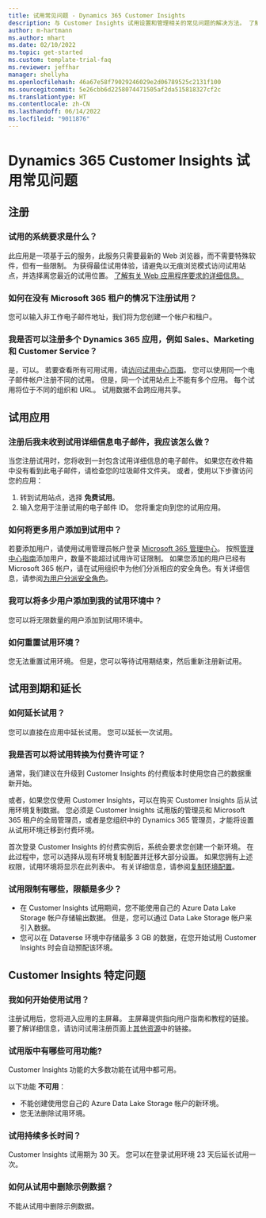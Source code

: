 ```yaml
---
title: 试用常见问题 - Dynamics 365 Customer Insights
description: 与 Customer Insights 试用设置和管理相关的常见问题的解决方法。 了解如何解决特定于平台和应用的问题。
author: m-hartmann
ms.author: mhart
ms.date: 02/10/2022
ms.topic: get-started
ms.custom: template-trial-faq
ms.reviewer: jeffhar
manager: shellyha
ms.openlocfilehash: 46a67e58f79029246029e2d06789525c2131f100
ms.sourcegitcommit: 5e26cbb6d2258074471505af2da515818327cf2c
ms.translationtype: HT
ms.contentlocale: zh-CN
ms.lasthandoff: 06/14/2022
ms.locfileid: "9011876"
---
```

# <a name="dynamics-365-customer-insights-trial-faq"></a>Dynamics 365 Customer Insights 试用常见问题

## <a name="sign-up"></a>注册

### <a name="what-are-the-system-requirements-for-the-trial"></a>试用的系统要求是什么？

此应用是一项基于云的服务，此服务只需要最新的 Web 浏览器，而不需要特殊软件，但有一些限制。 为获得最佳试用体验，请避免以无痕浏览模式访问试用站点，并选择离您最近的试用位置。 [了解有关 Web 应用程序要求的详细信息。](/power-platform/admin/web-application-requirements)

### <a name="how-do-i-sign-up-for-the-trial-without-a-microsoft-365-tenant"></a>如何在没有 Microsoft 365 租户的情况下注册试用？

您可以输入非工作电子邮件地址，我们将为您创建一个帐户和租户。

### <a name="can-i-sign-up-for-multiple-dynamics-365-apps-such-as-sales-marketing-and-customer-service"></a>我是否可以注册多个 Dynamics 365 应用，例如 Sales、Marketing 和 Customer Service？

是，可以。 若要查看所有可用试用，请[访问试用中心页面](https://dynamics.microsoft.com/dynamics-365-free-trial)。 您可以使用同一个电子邮件帐户注册不同的试用。 但是，同一个试用站点上不能有多个应用。 每个试用将位于不同的组织和 URL。 试用数据不会跨应用共享。

## <a name="trial-app"></a>试用应用

### <a name="i-didnt-receive-the-trial-details-email-after-signing-up-what-should-i-do"></a>注册后我未收到试用详细信息电子邮件，我应该怎么做？

当您注册试用时，您将收到一封包含试用详细信息的电子邮件。 如果您在收件箱中没有看到此电子邮件，请检查您的垃圾邮件文件夹。 或者，使用以下步骤访问您的应用：

1. 转到试用站点，选择 **免费试用**。
1. 输入您用于注册试用的电子邮件 ID。 您将重定向到您的试用应用。

### <a name="how-do-i-add-more-users-to-a-trial"></a>如何将更多用户添加到试用中？

若要添加用户，请使用试用管理员帐户登录 [Microsoft 365 管理中心](https://admin.microsoft.com)。 按照[管理中心指南](/microsoft-365/admin/add-users/add-users)添加用户，数量不能超过试用许可证限制。 如果您添加的用户已经有 Microsoft 365 帐户，请在试用组织中为他们分派相应的安全角色。有关详细信息，请参阅[为用户分派安全角色](/power-platform/admin/create-users-assign-online-security-roles#assign-a-security-role-to-a-user)。

### <a name="how-many-users-can-i-add-to-my-trial-environment"></a>我可以将多少用户添加到我的试用环境中？

您可以将无限数量的用户添加到试用环境中。

### <a name="how-do-i-reset-the-trial-environment"></a>如何重置试用环境？

您无法重置试用环境。 但是，您可以等待试用期结束，然后重新注册新试用。

## <a name="trial-expiration-and-extension"></a>试用到期和延长

### <a name="how-do-i-extend-the-trial"></a>如何延长试用？

您可以直接在应用中延长试用。 您可以延长一次试用。

### <a name="can-i-convert-the-trial-to-a-paid-license"></a>我是否可以将试用转换为付费许可证？

通常，我们建议在升级到 Customer Insights 的付费版本时使用您自己的数据重新开始。 

或者，如果您仅使用 Customer Insights，可以在购买 Customer Insights 后从试用环境复制数据。 您必须是 Customer Insights 试用版的管理员和 Microsoft 365 租户的全局管理员，或者是您组织中的 Dynamics 365 管理员，才能将设置从试用环境迁移到付费环境。

首次登录 Customer Insights 的付费实例后，系统会要求您创建一个新环境。 在此过程中，您可以选择从现有环境复制配置并迁移大部分设置。 如果您拥有上述权限，试用环境将显示在此列表中。 有关详细信息，请参阅[复制环境配置](create-environment.md#copy-the-environment-configuration)。

### <a name="what-are-the-trial-limits-and-quotas"></a>试用限制有哪些，限额是多少？

- 在 Customer Insights 试用期间，您不能使用自己的 Azure Data Lake Storage 帐户存储输出数据。 但是，您可以通过 Data Lake Storage 帐户来引入数据。
- 您可以在 Dataverse 环境中存储最多 3 GB 的数据，在您开始试用 Customer Insights 时会自动预配该环境。

## <a name="customer-insights-specific-questions"></a>Customer Insights 特定问题

### <a name="how-do-i-start-using-the-trial"></a>我如何开始使用试用？

注册试用后，您将进入应用的主屏幕。 主屏幕提供指向用户指南和教程的链接。 要了解详细信息，请访问试用注册页面上[其他资源](trial-signup.md#additional-resources)中的链接。

### <a name="what-features-are-available-in-the-trial"></a>试用版中有哪些可用功能?

Customer Insights 功能的大多数功能在试用中都可用。

以下功能 **不可用**：

- 不能创建使用您自己的 Azure Data Lake Storage 帐户的新环境。
- 您无法删除试用环境。

### <a name="how-long-does-the-trial-last"></a>试用持续多长时间？

Customer Insights 试用期为 30 天。 您可以在登录试用环境 23 天后延长试用一次。

### <a name="how-do-i-remove-sample-data-from-the-trial"></a>如何从试用中删除示例数据？

不能从试用中删除示例数据。
